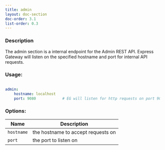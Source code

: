 ```yaml
---
title: admin
layout: doc-section
doc-order: 3.1
list-order: 0.3
---
```


### Description

The admin section is a internal endpoint for the Admin REST API. Express Gateway will listen on the specified hostname and port for internal API requests.

### Usage:

```yaml

admin:
    hostname: localhost
    port: 9080            # EG will listen for http requests on port 9080

```

### Options:

| Name   | Description                        |
|---     |---                                 |
| `hostname` | the hostname to accept requests on |
| `port` | the port to listen on              |